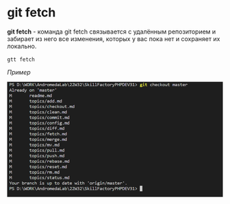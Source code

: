 # git fetch

**git fetch** - команда git fetch связывается с удалённым репозиторием и забирает из него все изменения, которых у вас пока нет и сохраняет их локально.
```bash=
gtt fetch
```

*Пример*

![git checkout](/pics/Checkout.png)